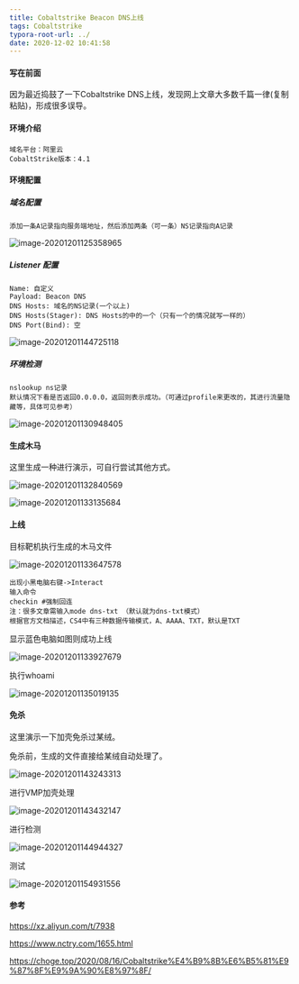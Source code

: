 ```yaml
---
title: Cobaltstrike Beacon DNS上线
tags: Cobaltstrike 
typora-root-url: ../
date: 2020-12-02 10:41:58
---
```


#### 写在前面

因为最近捣鼓了一下Cobaltstrike DNS上线，发现网上文章大多数千篇一律(复制粘贴)，形成很多误导。

#### 环境介绍

```
域名平台：阿里云
CobaltStrike版本：4.1
```

#### 环境配置

##### 域名配置

<!-- more -->

```
添加一条A记录指向服务端地址，然后添加两条（可一条）NS记录指向A记录
```

![image-20201201125358965](/img/Cobaltstrike-Beacon-DNS%E4%B8%8A%E7%BA%BF/image-20201201125358965.png)

##### Listener 配置

```
Name: 自定义
Payload: Beacon DNS
DNS Hosts: 域名的NS记录(一个以上)
DNS Hosts(Stager): DNS Hosts的中的一个（只有一个的情况就写一样的）
DNS Port(Bind): 空
```

![image-20201201144725118](/img/Cobaltstrike-Beacon-DNS%E4%B8%8A%E7%BA%BF/image-20201201144725118.png)

##### 环境检测

```
nslookup ns记录
默认情况下看是否返回0.0.0.0，返回则表示成功。（可通过profile来更改的，其进行流量隐藏等，具体可见参考）
```

![image-20201201130948405](/img/Cobaltstrike-Beacon-DNS%E4%B8%8A%E7%BA%BF/image-20201201130948405.png)

#### 生成木马

这里生成一种进行演示，可自行尝试其他方式。

![image-20201201132840569](/img/Cobaltstrike-Beacon-DNS%E4%B8%8A%E7%BA%BF/image-20201201132840569.png)

![image-20201201133135684](/img/Cobaltstrike-Beacon-DNS%E4%B8%8A%E7%BA%BF/image-20201201133135684.png)

#### 上线

目标靶机执行生成的木马文件

![image-20201201133647578](/img/Cobaltstrike-Beacon-DNS%E4%B8%8A%E7%BA%BF/image-20201201133647578.png)

```
出现小黑电脑右键->Interact
输入命令
checkin #强制回连
注：很多文章需输入mode dns-txt （默认就为dns-txt模式）
根据官方文档描述，CS4中有三种数据传输模式，A、AAAA、TXT，默认是TXT
```

显示蓝色电脑如图则成功上线

![image-20201201133927679](/img/Cobaltstrike-Beacon-DNS%E4%B8%8A%E7%BA%BF/image-20201201133927679.png)

执行whoami

![image-20201201135019135](/img/Cobaltstrike-Beacon-DNS%E4%B8%8A%E7%BA%BF/image-20201201135019135.png)

#### 免杀

这里演示一下加壳免杀过某绒。

免杀前，生成的文件直接给某绒自动处理了。

![image-20201201143243313](/img/Cobaltstrike-Beacon-DNS%E4%B8%8A%E7%BA%BF/image-20201201143243313.png)

进行VMP加壳处理

![image-20201201143432147](/img/Cobaltstrike-Beacon-DNS%E4%B8%8A%E7%BA%BF/image-20201201143432147.png)



进行检测

![image-20201201144944327](/img/Cobaltstrike-Beacon-DNS%E4%B8%8A%E7%BA%BF/image-20201201144944327.png)

测试

![image-20201201154931556](/img/Cobaltstrike-Beacon-DNS%E4%B8%8A%E7%BA%BF/image-20201201154931556.png)

#### 参考

https://xz.aliyun.com/t/7938

https://www.nctry.com/1655.html

https://choge.top/2020/08/16/Cobaltstrike%E4%B9%8B%E6%B5%81%E9%87%8F%E9%9A%90%E8%97%8F/